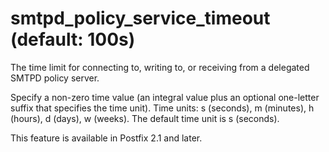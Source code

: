 # smtpd_policy_service_timeout (default: 100s)

The time limit for connecting to, writing to, or receiving from a
delegated SMTPD policy server.



 Specify a non-zero time value (an integral value plus an optional
one-letter suffix that specifies the time unit). Time units: s
(seconds), m (minutes), h (hours), d (days), w (weeks).
The default time unit is s (seconds). 



This feature is available in Postfix 2.1 and later.



